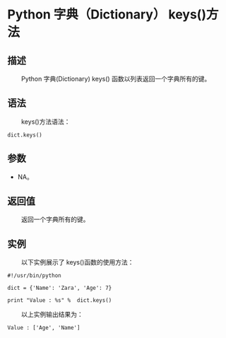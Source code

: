 # Python 字典（Dictionary） keys()方法
## 描述
&#160;&#160;&#160;&#160;&#160;&#160;&#160;&#160;Python 字典(Dictionary) keys() 函数以列表返回一个字典所有的键。

## 语法
&#160;&#160;&#160;&#160;&#160;&#160;&#160;&#160;keys()方法语法：

```
dict.keys()
```

## 参数
- NA。

## 返回值
&#160;&#160;&#160;&#160;&#160;&#160;&#160;&#160;返回一个字典所有的键。

## 实例
&#160;&#160;&#160;&#160;&#160;&#160;&#160;&#160;以下实例展示了 keys()函数的使用方法：

```
#!/usr/bin/python

dict = {'Name': 'Zara', 'Age': 7}

print "Value : %s" %  dict.keys()
```

&#160;&#160;&#160;&#160;&#160;&#160;&#160;&#160;以上实例输出结果为：

```
Value : ['Age', 'Name']
```